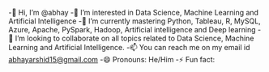 -👋 Hi, I’m @abhay
-👀 I’m interested in Data Science, Machine Learning and Artificial Intelligence
-🌱 I’m currently mastering Python, Tableau, R, MySQL, Azure, Apache, PySpark, Hadoop, Artificial intelligence and Deep learning
-💞️ I’m looking to collaborate on all topics related to Data Science, Machine Learning and Artificial Intelligence.
-📫 You can reach me on my email id abhayarshid15@gmail.com
-😄 Pronouns: He/Him
-⚡ Fun fact: 

<!---
abhayyyyx/abhayyyyx is a ✨ special ✨ repository because its `README.md` (this file) appears on your GitHub profile.
You can click the Preview link to take a look at your changes.
--->
